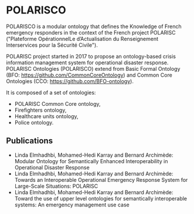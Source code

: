 # POLARISCO

POLARISCO is a modular ontology that defines the Knowledge of French emergency responders in the context of the French project POLARISC ("Plateforme OpérationnelLe d’Actualisation du Renseignement Interservices pour la Sécurité Civile").

POLARISC project started in 2017 to propose an ontology-based crisis information management system for operational disaster response.
POLARISC Ontologies (POLARISCO) extend from Basic Formal Ontology (BFO: https://github.com/CommonCoreOntology) and Common Core Ontologies (CCO: https://github.com/BFO-ontology). 

It is composed of a set of ontologies:
*	POLARISC Common Core ontology,
*	Firefighters ontology,
* Healthcare units ontology,
*	Police ontology.


## Publications

* Linda Elmhadhbi, Mohamed-Hedi Karray and Bernard Archimède: Modular Ontology for Semantically Enhanced Interoperability in Operational Disaster Response
* Linda Elmhadhbi, Mohamed-Hedi Karray and Bernard Archimède: Towards an Interoperable Operational Emergency Response System for Large-Scale Situations: POLARISC
* Linda Elmhadhbi, Mohamed-Hedi Karray and Bernard Archimède: Toward the use of upper level ontologies for semantically interoperable systems: An emergency management use case
